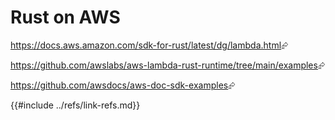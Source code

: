 # Rust on AWS

<https://docs.aws.amazon.com/sdk-for-rust/latest/dg/lambda.html>⮳

<https://github.com/awslabs/aws-lambda-rust-runtime/tree/main/examples>⮳

<https://github.com/awsdocs/aws-doc-sdk-examples>⮳

{{#include ../refs/link-refs.md}}
